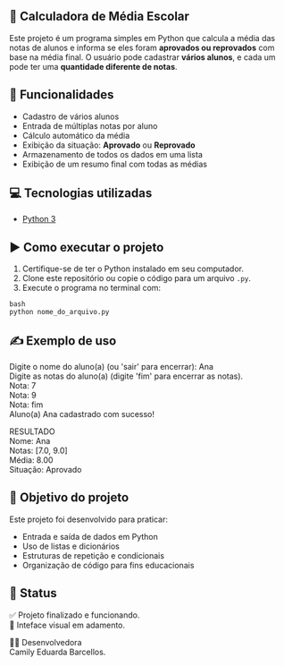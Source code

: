 ## 🧮 Calculadora de Média Escolar

Este projeto é um programa simples em Python que calcula a média das notas de alunos e informa se eles foram **aprovados ou reprovados** com base na média final. O usuário pode cadastrar **vários alunos**, e cada um pode ter uma **quantidade diferente de notas**.

## 🚀 Funcionalidades

- Cadastro de vários alunos
- Entrada de múltiplas notas por aluno
- Cálculo automático da média
- Exibição da situação: **Aprovado** ou **Reprovado**
- Armazenamento de todos os dados em uma lista
- Exibição de um resumo final com todas as médias


## 💻 Tecnologias utilizadas

- [Python 3](https://www.python.org/)


## ▶️ Como executar o projeto

1. Certifique-se de ter o Python instalado em seu computador.
2. Clone este repositório ou copie o código para um arquivo `.py`.
3. Execute o programa no terminal com:

```
bash
python nome_do_arquivo.py
````

## ✍ Exemplo de uso

Digite o nome do aluno(a) (ou 'sair' para encerrar): Ana<br>
Digite as notas do aluno(a) (digite 'fim' para encerrar as notas).<br>
Nota: 7<br>
Nota: 9<br>
Nota: fim<br>
Aluno(a) Ana cadastrado com sucesso!<br>

RESULTADO<br>
Nome: Ana<br>
Notas: [7.0, 9.0]<br>
Média: 8.00<br>
Situação: Aprovado<br>

## 📌 Objetivo do projeto
 
 Este projeto foi desenvolvido para praticar:
- Entrada e saída de dados em Python
- Uso de listas e dicionários
- Estruturas de repetição e condicionais
- Organização de código para fins educacionais

## 📂 Status

✅ Projeto finalizado e funcionando.<br>
🔄 Inteface visual em adamento.


🧑‍💻 Desenvolvedora<br>
Camily Eduarda Barcellos.
